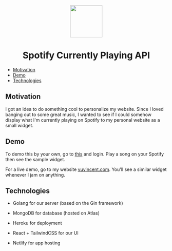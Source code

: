 <div align="center">
<img src="https://upload.wikimedia.org/wikipedia/commons/thumb/1/19/Spotify_logo_without_text.svg/768px-Spotify_logo_without_text.svg.png" width="100">
</div>

<h1 align="center">Spotify Currently Playing API</h1>

- <div><a href="#motivation">Motivation</a></div>
- <div><a href="#demo">Demo</a></div>
- <div><a href="#technologies">Technologies</a>&nbsp</div>

<h2 id="motivation">Motivation</h2>

I got an idea to do something cool to personalize my website. Since I loved banging out to some great music, I wanted to see if I could somehow display what I'm currently playing on Spotify to my personal website as a small widget.

<h2 id="demo">Demo</h2>

To demo this by your own, go to <a href="https://scp.vuvincent.com">this</a> and login. Play a song on your Spotify then see the sample widget.

For a live demo, go to my website <a href="https://vuvincent.com">vuvincent.com</a>. You'll see a similar widget whenever I jam on anything.

<h2 id="technologies">Technologies</h2>

- Golang for our server (based on the Gin framework)
- MongoDB for database (hosted on Atlas)
- Heroku for deployment

- React + TailwindCSS for our UI
- Netlify for app hosting
